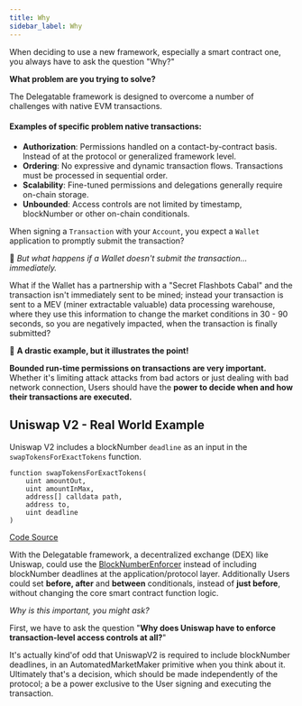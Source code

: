 ```yaml
---
title: Why
sidebar_label: Why
---
```


When deciding to use a new framework, especially a smart contract one, you always have to ask the question "Why?"

**What problem are you trying to solve?**

The Delegatable framework is designed to overcome a number of challenges with native EVM transactions.

#### Examples of specific problem native transactions:

- **Authorization**: Permissions handled on a contact-by-contract basis. Instead of at the protocol or generalized framework level.
- **Ordering**: No expressive and dynamic transaction flows. Transactions must be processed in sequential order.
- **Scalability**: Fine-tuned permissions and delegations generally require on-chain storage.
- **Unbounded**: Access controls are not limited by timestamp, blockNumber or other on-chain conditionals.

When signing a `Transaction` with your `Account`, you expect a `Wallet` application to promptly submit the transaction?

🤔 _But what happens if a Wallet doesn't submit the transaction... immediately._

What if the Wallet has a partnership with a "Secret Flashbots Cabal" and the transaction isn't immediately sent to be mined; instead your transaction is sent to a MEV (miner extractable valuable) data processing warehouse, where they use this information to change the market conditions in 30 - 90 seconds, so you are negatively impacted, when the transaction is finally submitted?

🤯 **A drastic example, but it illustrates the point!**

**Bounded run-time permissions on transactions are very important.** Whether it's limiting attack attacks from bad actors or just dealing with bad network connection, Users should have the **power to decide when and how their transactions are executed.**

## Uniswap V2 - Real World Example

Uniswap V2 includes a blockNumber `deadline` as an input in the `swapTokensForExactTokens` function.

```solidity
function swapTokensForExactTokens(
    uint amountOut,
    uint amountInMax,
    address[] calldata path,
    address to,
    uint deadline
)
```

[Code Source](https://github.com/Uniswap/v2-periphery/blob/master/contracts/UniswapV2Router02.sol#L224)

<!-- You might be saying to yourself right about now _**"But why does that matter?"**_ -->

With the Delegatable framework, a decentralized exchange (DEX) like Uniswap, could use the [BlockNumberEnforcer](/docs/enforcers/blocknumber) instead of including blockNumber deadlines at the application/protocol layer. Additionally Users could set **before, after** and **between** conditionals, instead of **just before**, without changing the core smart contract function logic.

_Why is this important, you might ask?_

First, we have to ask the question "**Why does Uniswap have to enforce transaction-level access controls at all?**"

It's actually kind'of odd that UniswapV2 is required to include blockNumber deadlines, in an AutomatedMarketMaker primitive when you think about it. Ultimately that's a decision, which should be made independently of the protocol; a be a power exclusive to the User signing and executing the transaction.
